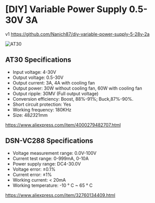 # [DIY] Variable Power Supply 0.5-30V 3A

v1 https://github.com/Nanich87/diy-variable-power-supply-5-28v-2a

![AT30](https://github.com/Nanich87/diy-variable-power-supply-1-30v-3a/blob/master/images/at30.jpg)

## AT30 Specifications

- Input voltage: 4-30V
- Output voltage: 0.5-30V
- Output current: 3A, 4A with cooling fan
- Output power: 30W without cooling fan, 60W with cooling fan
- Output ripple: 30MV (Full output voltage)
- Conversion efficiency: Boost, 88%-91%; Buck,87%-90%.
- Short circuit protection: Yes
- Working frequency: 180KHz
- Size: 48*23*21mm

https://www.aliexpress.com/item/4000279482707.html

## DSN-VC288 Specifications

- Voltage measurement range: 0.0V-100V
- Current test range: 0-999mA, 0-10A
- Power supply range: DC4-30.0V
- Voltage error: ±0.1%
- Current error: ±1%
- Working current: < 20mA
- Working temperature: -10 ° C ~ 65 ° C

https://www.aliexpress.com/item/32760134409.html
